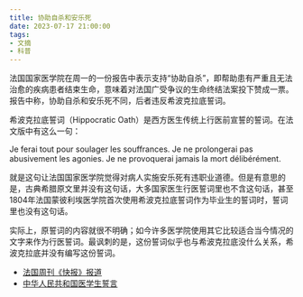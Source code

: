 ```yaml
---
title: 协助自杀和安乐死
date: 2023-07-17 21:00:00
tags: 
- 文摘
- 科普
---
```


法国国家医学院在周一的一份报告中表示支持“协助自杀”，即帮助患有严重且无法治愈的疾病患者结束生命，意味着对法国广受争议的生命终结法案投下赞成一票。报告中称，协助自杀和安乐死不同，后者违反希波克拉底誓词。

希波克拉底誓词（Hippocratic Oath）是西方医生传统上行医前宣誓的誓词。在法文版中有这么一句：

Je ferai tout pour soulager les souffrances. Je ne prolongerai pas abusivement les agonies. Je ne provoquerai jamais la mort délibérément.

就是这句让法国国家医学院觉得对病人实施安乐死有违职业道德。但是有意思的是，古典希腊原文里并没有这句话，大多国家医生行医誓词里也不含这句话，甚至1804年法国蒙彼利埃医学院首次使用希波克拉底誓词作为毕业生的誓词时，誓词里也没有这句话。

实际上，原誓词的内容就很不明确；如今许多医学院使用其它比较适合当今情况的文字来作为行医誓词。最讽刺的是，这份誓词似乎也与希波克拉底没什么关系，希波克拉底并没有编写这份誓词。

- [法国周刊《快报》报道](https://www.lexpress.fr/sciences-sante/sante/fin-de-vie-lacademie-de-medecine-favorable-a-lassistance-au-suicide-pas-a-leuthanasie-F63KK3J2T5EM3HO6ZT2TJPPCI4/)
- [中华人民共和国医学生誓言](https://w.wiki/74WL)